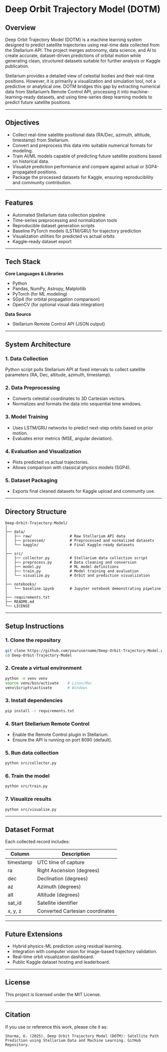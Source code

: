 # Deep Orbit Trajectory Model (DOTM)

## Overview
Deep Orbit Trajectory Model (DOTM) is a machine learning system designed to predict satellite trajectories using real-time data collected from the Stellarium API. The project merges astronomy, data science, and AI to create accurate, dataset-driven predictions of orbital motion while generating clean, structured datasets suitable for further analysis or Kaggle publication.

Stellarium provides a detailed view of celestial bodies and their real-time positions. However, it is primarily a visualization and simulation tool, not a predictive or analytical one. DOTM bridges this gap by extracting numerical data from Stellarium’s Remote Control API, processing it into machine-learning-ready datasets, and using time-series deep learning models to predict future satellite positions.

---

## Objectives
- Collect real-time satellite positional data (RA/Dec, azimuth, altitude, timestamp) from Stellarium.  
- Convert and preprocess this data into suitable numerical formats for modeling.  
- Train AI/ML models capable of predicting future satellite positions based on historical data.  
- Visualize prediction performance and compare against actual or SGP4-propagated positions.  
- Package the processed datasets for Kaggle, ensuring reproducibility and community contribution.

---

## Features
- Automated Stellarium data collection pipeline  
- Time-series preprocessing and normalization tools  
- Reproducible dataset generation scripts  
- Baseline PyTorch models (LSTM/GRU) for trajectory prediction  
- Visualization utilities for predicted vs actual orbits  
- Kaggle-ready dataset export  

---

## Tech Stack
**Core Languages & Libraries**
- Python  
- Pandas, NumPy, Astropy, Matplotlib  
- PyTorch (for ML modeling)  
- SGp4 (for orbital propagation comparison)  
- OpenCV (for optional visual data integration)  

**Data Source**
- Stellarium Remote Control API (JSON output)

---

## System Architecture

### 1. Data Collection
Python script polls Stellarium API at fixed intervals to collect satellite parameters (RA, Dec, altitude, azimuth, timestamp).  

### 2. Data Preprocessing
- Converts celestial coordinates to 3D Cartesian vectors.  
- Normalizes and formats the data into sequential time windows.  

### 3. Model Training
- Uses LSTM/GRU networks to predict next-step orbits based on prior motion.  
- Evaluates error metrics (MSE, angular deviation).  

### 4. Evaluation and Visualization
- Plots predicted vs actual trajectories.  
- Allows comparison with classical physics models (SGP4).  

### 5. Dataset Packaging
- Exports final cleaned datasets for Kaggle upload and community use.  

---

## Directory Structure
```
Deep-Orbit-Trajectory-Model/
│
├── data/
│   ├── raw/                 # Raw Stellarium API data
│   ├── processed/           # Preprocessed and normalized datasets
│   └── kaggle/              # Final Kaggle-ready datasets
│
├── src/
│   ├── collector.py         # Stellarium data collection script
│   ├── preprocess.py        # Data cleaning and conversion
│   ├── model.py             # ML model definitions
│   ├── train.py             # Model training and evaluation
│   └── visualize.py         # Orbit and prediction visualization
│
├── notebooks/
│   └── baseline.ipynb       # Jupyter notebook demonstrating pipeline
│
├── requirements.txt
├── README.md
└── LICENSE
```

---

## Setup Instructions

### 1. Clone the repository
```bash
git clone https://github.com/yourusername/Deep-Orbit-Trajectory-Model.git
cd Deep-Orbit-Trajectory-Model
```

### 2. Create a virtual environment
```bash
python -m venv venv
source venv/bin/activate    # Linux/Mac
venv\Scripts\activate       # Windows
```

### 3. Install dependencies
```bash
pip install -r requirements.txt
```

### 4. Start Stellarium Remote Control
- Enable the Remote Control plugin in Stellarium.  
- Ensure the API is running on port 8090 (default).  

### 5. Run data collection
```bash
python src/collector.py
```

### 6. Train the model
```bash
python src/train.py
```

### 7. Visualize results
```bash
python src/visualize.py
```

---

## Dataset Format
Each collected record includes:

| Column     | Description                      |
|------------|----------------------------------|
| timestamp  | UTC time of capture               |
| ra         | Right Ascension (degrees)         |
| dec        | Declination (degrees)             |
| az         | Azimuth (degrees)                 |
| alt        | Altitude (degrees)                |
| sat_id     | Satellite identifier              |
| x, y, z    | Converted Cartesian coordinates   |

---

## Future Extensions
- Hybrid physics-ML prediction using residual learning.  
- Integration with computer vision for image-based trajectory validation.  
- Real-time orbit visualization dashboard.  
- Public Kaggle dataset hosting and leaderboard.  

---

## License
This project is licensed under the MIT License.  

---

## Citation
If you use or reference this work, please cite it as:
```
Sharma, U. (2025). Deep Orbit Trajectory Model (DOTM): Satellite Path Prediction using Stellarium Data and Machine Learning. GitHub Repository.
```
